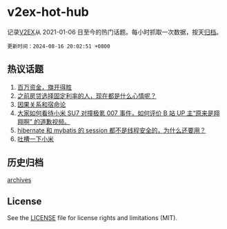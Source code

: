 # v2ex-hot-hub

 记录[V2EX](https://www.v2ex.com/)从 2021-01-06 日至今的热门话题。每小时抓取一次数据，按天[归档](archives)。

`更新时间：2024-08-16 20:02:51 +0800`

## 热议话题

1. [百万资金，旗开得胜](https://www.v2ex.com/t/1065407)
1. [之前房贷选择固定利率的人，现在都是什么心情呢？](https://www.v2ex.com/t/1065382)
1. [因果关系和宿命论](https://www.v2ex.com/t/1065540)
1. [大家如何看待小米 SU7 对撞极氪 007 事件，如何评价 B 站 UP 主“原来是翔翔啊” 的道歉视频。](https://www.v2ex.com/t/1065490)
1. [hibernate 和 mybatis 的 session 都不是线程安全的，为什么还要用？](https://www.v2ex.com/t/1065374)
1. [吐槽一下小米](https://www.v2ex.com/t/1065388)

## 历史归档

[archives](archives)

## License

See the [LICENSE](LICENSE) file for license rights and limitations (MIT).
